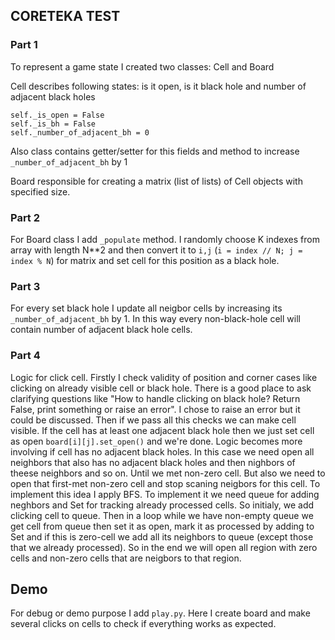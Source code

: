 ## CORETEKA TEST

### Part 1
To represent a game state I created two classes: Cell and Board

Cell describes following states: is it open, is it black hole and number of adjacent black holes
```
self._is_open = False
self._is_bh = False
self._number_of_adjacent_bh = 0
``` 
Also class contains getter/setter for this fields
and method to increase `_number_of_adjacent_bh` by 1

Board responsible for creating a matrix (list of lists) of Cell objects with specified size. 

### Part 2
For Board class I add `_populate` method. I randomly choose K indexes from array with length N**2 and then convert it to `i,j` (`i = index // N; j = index % N`) for matrix and set cell for this position as a black hole.

### Part 3
For every set black hole I update all neigbor cells by increasing its `_number_of_adjacent_bh` by 1. In this way every non-black-hole cell will contain number of adjacent black hole cells.

### Part 4
Logic for click cell. Firstly I check validity of position and corner cases like clicking on already visible cell or black hole. There is a good place to ask clarifying questions like "How to handle clicking on black hole? Return False, print something or raise an error". I chose to raise an error but it could be discussed. 
Then if we pass all this checks we can make cell visible. If the cell has at least one adjacent black hole then we just set cell as open `board[i][j].set_open()` and we're done. Logic becomes more involving if cell has no adjacent black holes. In this case we need open all neighbors that also has no adjacent black holes and then nighbors of theese neighbors and so on. Until we met non-zero cell. But also we need to open that first-met non-zero cell and stop scaning neigbors for this cell. To implement this idea I apply BFS. To implement it we need queue for adding neghbors and Set for tracking already processed cells. So initialy, we add clicking cell to queue. Then in a loop while we have non-empty queue we get cell from queue then set it as open, mark it as processed by adding to Set and if this is zero-cell we add all its neighbors to queue (except those that we already processed). So in the end we will open all region with zero cells and non-zero cells that are neigbors to that region.



## Demo
For debug or demo purpose I add `play.py`. Here I create board and make several clicks on cells to check if everything works as expected.


